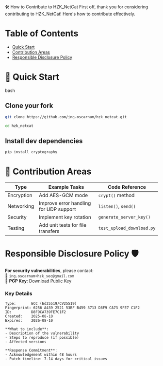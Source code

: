 🛠️ How to Contribute to HZK_NetCat
First off, thank you for considering contributing to HZK_NetCat! Here's how to contribute effectively.

# Table of Contents
* [Quick Start](#-quick-start)
* [Contribution Areas](#-contribution-areas)
* [Responsible Disclosure Policy](#responsible-disclosure-policy)


# 🚀 Quick Start  
bash
## Clone your fork
```bash
git clone https://github.com/ing-oscarnum/hzk_netcat.git 
``` 

```bash
cd hzk_netcat
```

## Install dev dependencies
```bash
pip install cryptography
```

# 🤝 Contribution Areas  

| Type        | Example Tasks                          | Code Reference          |
|-------------|----------------------------------------|-------------------------|
| Encryption  | Add AES-GCM mode                       | `crypt()` method        |
| Networking  | Improve error handling for UDP support | `listen()`, `send()`    |
| Security    | Implement key rotation                 | `generate_server_key()` |
| Testing     | Add unit tests for file transfers      | `test_upload_download.py` | 

# Responsible Disclosure Policy 🛡️   

**For security vulnerabilities**, please contact:   
📧 `ing.oscarnum+hzk_sec@gmail.com`   
🔐 **PGP Key**: [Download Public Key](https://keyserver.ubuntu.com/pks/lookup?op=get&search=0x6256A439252153BFB4593713D8F9CA739FE7C1F2)

### Key Details
```text
Type:       ECC (Ed25519/CV25519)
Fingerprint: 6256 A439 2521 53BF B459 3713 D8F9 CA73 9FE7 C1F2
ID:         D8F9CA739FE7C1F2
Created:    2025-08-10
Expires:    2026-08-10

**What to include**:  
- Description of the vulnerability  
- Steps to reproduce (if possible)  
- Affected versions  

**Response Commitment**:  
- Acknowledgement within 48 hours  
- Patch timeline: 7-14 days for critical issues  

